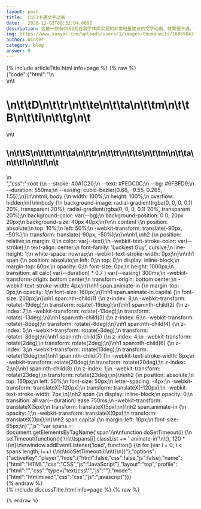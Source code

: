 ```yaml
---
layout: post
title:  CSS3卡通文字动画
date:   2020-12-03T08:32:04.000Z
description: 这是一款有CSS3和谷歌字体库实现的非常轻量建议的文字动画，效果很卡通，也非常可爱
img: https://www.samyoc.com/uploads/users/1/images/thumbnails/1606984317393.png
author: Winter
category: blog
answer: 0
---
```

<div class="article-root">
  <div class="article">
    {% include articleTitle.html info=page %}
    {% raw %}
    <div class="article-content">{"code":{"html":"<link href=\"https://fonts.googleapis.com/css?family=Luckiest+Guy&amp;display=swap\" rel=\"stylesheet\">\n<div class=\"content\">\n\t<h1>\n\t\t<span class=\"capital animate-in\">D</span>\n\t\t<span class=\" animate-in\">r</span>\n\t\t<span class=\" animate-in\">e</span>\n\t\t<span class=\" animate-in\">a</span>\n\t\t<span class=\" animate-in\">m</span>\n\t\t<span class=\"capital animate-in\">B</span>\n\t\t<span class=\" animate-in\">i</span>\n\t\t<span class=\" animate-in\">g</span>\n\t</h1>\n\t<h2>\n\t\t<span class=\"capital animate-in\">S</span>\n\t\t<span class=\" animate-in\">t</span>\n\t\t<span class=\" animate-in\">a</span>\n\t\t<span class=\" animate-in\">r</span>\n\t\t<span class=\" animate-in\">t</span>\n\t\t<span class=\"capital animate-in\">s</span>\n\t\t<span class=\" animate-in\">m</span>\n\t\t<span class=\" animate-in\">a</span>\n\t\t<span class=\" animate-in\">l</span>\n\t\t<span class=\" animate-in\">l</span>\n\t</h2>\n</div>","css":":root {\n  --stroke: #0A1C20;\n  --text: #FEDC0C;\n  --bg: #6FBFD9;\n  --duration: 550ms;\n  --easing: cubic-bezier(0.68, -0.55, 0.265, 1.55);\n}\n\nhtml, body {\n  width: 100%;\n  height: 100%;\n  overflow: hidden;\n}\n\nbody {\n  background-image: radial-gradient(rgba(0, 0, 0, 0.1) 20%, transparent 20%), radial-gradient(rgba(0, 0, 0, 0.1) 20%, transparent 20%);\n  background-color: var(--bg);\n  background-position: 0 0, 20px 20px;\n  background-size: 40px 40px;\n}\n\n.content {\n  position: absolute;\n  top: 10%;\n  left: 50%;\n  -webkit-transform: translate(-90px, -50%);\n          transform: translate(-90px, -50%);\n}\n\nh1,\nh2 {\n  position: relative;\n  margin: 0;\n  color: var(--text);\n  -webkit-text-stroke-color: var(--stroke);\n  text-align: center;\n  font-family: 'Luckiest Guy', cursive;\n  line-height: 1;\n  white-space: nowrap;\n  -webkit-text-stroke-width: 0px;\n}\n\nh1 span {\n  position: absolute;\n  left: 0;\n  top: 0;\n  display: inline-block;\n  margin-top: 60px;\n  opacity: 0;\n  font-size: 0px;\n  height: 1000px;\n  transition: all calc( var(--duration) * 0.7 ) var(--easing) 300ms;\n  -webkit-transform-origin: bottom center;\n          transform-origin: bottom center;\n  -webkit-text-stroke-width: 4px;\n}\nh1 span.animate-in {\n  margin-top: 0px;\n  opacity: 1;\n  font-size: 160px;\n}\nh1 span.animate-in.capital {\n  font-size: 200px;\n}\nh1 span:nth-child(1) {\n  z-index: 8;\n  -webkit-transform: rotate(-19deg);\n          transform: rotate(-19deg);\n}\nh1 span:nth-child(2) {\n  z-index: 7;\n  -webkit-transform: rotate(-13deg);\n          transform: rotate(-13deg);\n}\nh1 span:nth-child(3) {\n  z-index: 6;\n  -webkit-transform: rotate(-8deg);\n          transform: rotate(-8deg);\n}\nh1 span:nth-child(4) {\n  z-index: 5;\n  -webkit-transform: rotate(-3deg);\n          transform: rotate(-3deg);\n}\nh1 span:nth-child(5) {\n  z-index: 4;\n  -webkit-transform: rotate(2deg);\n          transform: rotate(2deg);\n}\nh1 span:nth-child(6) {\n  z-index: 3;\n  -webkit-transform: rotate(13deg);\n          transform: rotate(13deg);\n}\nh1 span:nth-child(7) {\n  -webkit-text-stroke-width: 8px;\n  -webkit-transform: rotate(20deg);\n          transform: rotate(20deg);\n  z-index: 2;\n}\nh1 span:nth-child(8) {\n  z-index: 1;\n  -webkit-transform: rotate(23deg);\n          transform: rotate(23deg);\n}\n\nh2 {\n  position: absolute;\n  top: 160px;\n  left: 50%;\n  font-size: 50px;\n  letter-spacing: -4px;\n  -webkit-transform: translateX(-120px);\n          transform: translateX(-120px);\n  -webkit-text-stroke-width: 2px;\n}\nh2 span {\n  display: inline-block;\n  opacity: 0;\n  transition: all var(--duration) ease 750ms;\n  -webkit-transform: translateX(5px);\n          transform: translateX(5px);\n}\nh2 span.animate-in {\n  opacity: 1;\n  -webkit-transform: translateX(0px);\n          transform: translateX(0px);\n}\nh2 span.capital {\n  margin-left: 10px;\n  font-size: 65px;\n}","js":"var spans = document.getElementsByTagName('span')\n\nfunction doSetTimeout(i) {\n  setTimeout(function(){ \n\t\tspans[i].classList += ' animate-in'\n\t}, 120 * i)\n}\n\nwindow.addEventListener('load', function() {\n    for (var i = 0; i < spans.length; i++) {\n\t\tdoSetTimeout(i)\n\t}\n})"},"options":{"activeKey":"player","hide":{"html":false,"css":false,"js":false},"name":{"html":"HTML","css":"CSS","js":"JavaScript"},"layout":"top","profile":{"html":"","css":"type=\"text/css\"","js":""},"mode":{"html":"htmlmixed","css":"css","js":"javascript"}}}</div>
    {% endraw %}
  </div>

  <div class="discuss-wrapper">
    {% include discussTitle.html info=page %}
    {% raw %}
    
    {% endraw %}
  </div>
<div>
